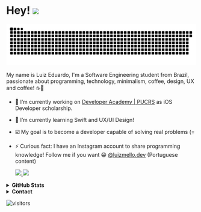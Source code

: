 # Hey! <img src="https://raw.githubusercontent.com/kaueMarques/kaueMarques/master/hi.gif" width="30px">
 ![Snake animation](https://github.com/luizeduardomr/luizeduardomr/blob/output/github-contribution-grid-snake.svg)

My name is Luiz Eduardo, I'm a Software Engineering student from Brazil, passionate about programming, technology, minimalism, coffee, design, UX and coffee! ☕💜

- 🔭 I’m currently working on [Developer Academy | PUCRS](https://developeracademy.eldorado.org.br/poa/) as iOS Developer scholarship.
- 🌱 I’m currently learning Swift and UX/UI Design!
- :ballot_box_with_check: My goal is to become a developer capable of solving real problems (=
- ⚡ Curious fact: I have an Instagram account to share programming knowledge! Follow me if you want 😁 [@luizmello.dev](https://www.instagram.com/luizmello.dev/) (Portuguese content)

  <a href="https://instagram.com/luizmello.dev">
    <img src="https://img.shields.io/badge/instagram-%23E4405F.svg?&style=for-the-badge&logo=instagram&logoColor=white" />
  </a>
  
  <a href="https://www.linkedin.com/in/luizeduardomr/">
    <img src="https://img.shields.io/badge/linkedin-%230077B5.svg?&style=for-the-badge&logo=linkedin&logoColor=white" />
  </a>


<details><summary><b>GitHub Stats</b></summary>
  
  ![](https://github-readme-stats.vercel.app/api?username=luizeduardomr&show_icons=true&hide=contribs)
  ![](https://github-readme-stats.vercel.app/api/top-langs/?username=luizeduardomr&layout=compact&hide=Tcl)
</details>


<details><summary><b>Contact</b></summary>
  
  - [LinkedIn](https://www.linkedin.com/in/luizmellodev/)
  - [Gmail](mailto:luiz.reis@edu.pucrs.br)
  - [Discord](https://discord.bio/p/luiz)
  - [Rocketseat](https://app.rocketseat.com.br/me/luizeduardomr)
  - [Dev.to](https://dev.to/luizeduardomr)
  - [Dribble](https://dribbble.com/luizreis)
  - [Luiz Mello](https://www.instagram.com/luizmello.dev/)
  </details>
  
![visitors](https://visitor-badge.glitch.me/badge?page_id=luizeduardomr.readme)
